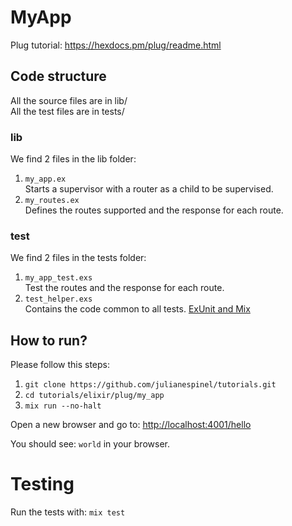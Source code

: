# MyApp

Plug tutorial: https://hexdocs.pm/plug/readme.html

## Code structure

All the source files are in lib/<br>
All the test files are in tests/

### lib

We find 2 files in the lib folder:

1. `my_app.ex`<br>
Starts a supervisor with a router as a child to be supervised.
1. `my_routes.ex`<br>
Defines the routes supported and the response for each route.

### test

We find 2 files in the tests folder:

1. `my_app_test.exs`<br>
Test the routes and the response for each route.
1. `test_helper.exs`<br>
Contains the code common to all tests. [ExUnit and Mix](http://elixir-lang.org/docs/stable/ex_unit/ExUnit.html#module-integration-with-mix)

## How to run?

Please follow this steps:

1. `git clone https://github.com/julianespinel/tutorials.git`
1. `cd tutorials/elixir/plug/my_app`
1. `mix run --no-halt`

Open a new browser and go to: [http://localhost:4001/hello](http://localhost:4001/hello)

You should see: `world` in your browser.

# Testing

Run the tests with: `mix test`
